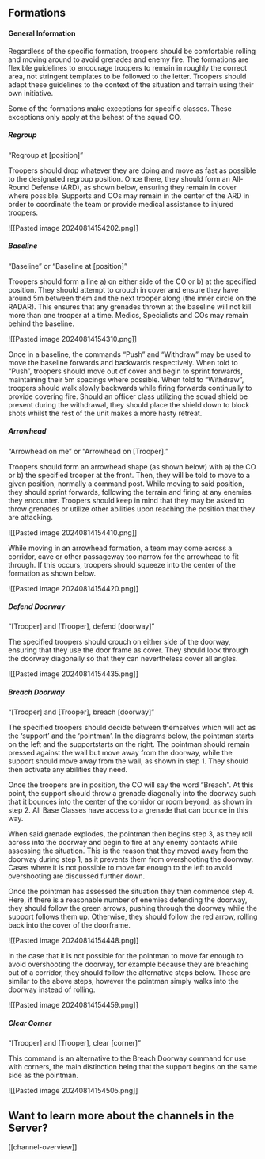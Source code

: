 ## Formations

#### General Information

Regardless of the specific formation, troopers should be comfortable rolling and moving around to avoid grenades and enemy fire. The formations are flexible guidelines to encourage troopers to remain in roughly the correct area, not stringent templates to be followed to the letter. Troopers should adapt these guidelines to the context of the situation and terrain using their own initiative.

Some of the formations make exceptions for specific classes. These exceptions only apply at the behest of the squad CO.

##### Regroup

“Regroup at [position]”

Troopers should drop whatever they are doing and move as fast as possible to the designated regroup position. Once there, they should form an All-Round Defense (ARD), as shown below, ensuring they remain in cover where possible. Supports and COs may remain in the center of the ARD in order to coordinate the team or provide medical assistance to injured troopers.

![[Pasted image 20240814154202.png]]

##### Baseline

“Baseline” or “Baseline at [position]”

Troopers should form a line a) on either side of the CO or b) at the specified position. They should attempt to crouch in cover and ensure they have around 5m between them and the next trooper along (the inner circle on the RADAR). This ensures that any grenades thrown at the baseline will not kill more than one trooper at a time. Medics, Specialists and COs may remain behind the baseline.

![[Pasted image 20240814154310.png]]

Once in a baseline, the commands “Push” and “Withdraw” may be used to move the baseline forwards and backwards respectively. When told to “Push”, troopers should move out of cover and begin to sprint forwards, maintaining their 5m spacings where possible. When told to “Withdraw”, troopers should walk slowly backwards while firing forwards continually to provide covering fire. Should an officer class utilizing the squad shield be present during the withdrawal, they should place the shield down to block shots whilst the rest of the unit makes a more hasty retreat.



##### Arrowhead

“Arrowhead on me” or “Arrowhead on [Trooper].”

Troopers should form an arrowhead shape (as shown below) with a) the CO or b) the specified trooper at the front. Then, they will be told to move to a given position, normally a command post. While moving to said position, they should sprint forwards, following the terrain and firing at any enemies they encounter. Troopers should keep in mind that they may be asked to throw grenades or utilize other abilities upon reaching the position that they are attacking.

![[Pasted image 20240814154410.png]]

While moving in an arrowhead formation, a team may come across a corridor, cave or other passageway too narrow for the arrowhead to fit through. If this occurs, troopers should squeeze into the center of the formation as shown below.

![[Pasted image 20240814154420.png]]

##### Defend Doorway

“[Trooper] and [Trooper], defend [doorway]”

The specified troopers should crouch on either side of the doorway, ensuring that they use the door frame as cover. They should look through the doorway diagonally so that they can nevertheless cover all angles.

![[Pasted image 20240814154435.png]]

##### Breach Doorway

“[Trooper] and [Trooper], breach [doorway]”

The specified troopers should decide between themselves which will act as the ‘support’ and the ‘pointman’. In the diagrams below, the pointman starts on the left and the supportstarts on the right. The pointman should remain pressed against the wall but move away from the doorway, while the support should move away from the wall, as shown in step 1. They should then activate any abilities they need.

Once the troopers are in position, the CO will say the word “Breach”. At this point, the support should throw a grenade diagonally into the doorway such that it bounces into the center of the corridor or room beyond, as shown in step 2. All Base Classes have access to a grenade that can bounce in this way.

When said grenade explodes, the pointman then begins step 3, as they roll across into the doorway and begin to fire at any enemy contacts while assessing the situation. This is the reason that they moved away from the doorway during step 1, as it prevents them from overshooting the doorway. Cases where it is not possible to move far enough to the left to avoid overshooting are discussed further down.

Once the pointman has assessed the situation they then commence step 4. Here, if there is a reasonable number of enemies defending the doorway, they should follow the green arrows, pushing through the doorway while the support follows them up. Otherwise, they should follow the red arrow, rolling back into the cover of the doorframe.

![[Pasted image 20240814154448.png]]

In the case that it is not possible for the pointman to move far enough to avoid overshooting the doorway, for example because they are breaching out of a corridor, they should follow the alternative steps below. These are similar to the above steps, however the pointman simply walks into the doorway instead of rolling.

![[Pasted image 20240814154459.png]]

##### Clear Corner

“[Trooper] and [Trooper], clear [corner]”

This command is an alternative to the Breach Doorway command for use with corners, the main distinction being that the support begins on the same side as the pointman.

![[Pasted image 20240814154505.png]]

## Want to learn more about the channels in the Server?
[[channel-overview]]

